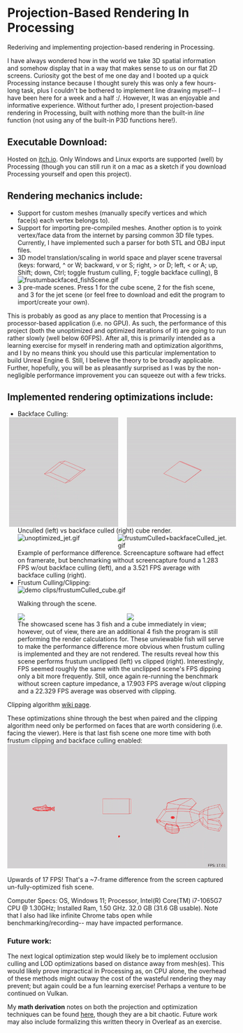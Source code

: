 # Projection-Based Rendering In Processing
Rederiving and implementing projection-based rendering in Processing.

I have always wondered how in the world we take 3D spatial information and somehow display that in a way that makes sense to us on our flat 2D screens. Curiosity got the best of me one day and I booted up a quick Processing instance because I thought surely this was only a few hours-long task, plus I couldn't be bothered to implement line drawing myself-- I have been here for a week and a half :/. However, It was an enjoyable and informative experience. Without further ado, I present projection-based rendering in Processing, built with nothing more than the built-in *line* function (not using any of the built-in P3D functions here!).

## Executable Download:
Hosted on [itch.io](https://joel-ca.itch.io/projection-based-rendering). Only Windows and Linux exports are supported (well) by Processing (though you can still run it on a mac as a sketch if you download Processing yourself and open this project).

## Rendering mechanics include:
<ul>
  <li>Support for custom meshes (manually specify vertices and which face(s) each vertex belongs to).</li>
  <li>Support for importing pre-compiled meshes. Another option is to yoink vertex/face data from the internet by parsing common 3D file types. Currently, I have implemented such a parser for both STL and OBJ input files.</li>
  <li>3D model translation/scaling in world space and player scene traversal (keys: forward, ^ or W; backward, v or S; right, > or D; left, < or A; up, Shift; down, Ctrl; toggle frustum culling, F; toggle backface culling), B</li>
  <img alt="frustumbackfaced_fishScene.gif" src="demo clips/frustumbackfaced_fishScene.gif" data-hpc="true" class="Box-sc-g0xbh4-0 kzRgrI">
  <li>3 pre-made scenes. Press 1 for the cube scene, 2 for the fish scene, and 3 for the jet scene (or feel free to download and edit the program to import/create your own).</li>
</ul>

This is probably as good as any place to mention that Processing is a processor-based application (i.e. no GPU). As such, the performance of this project (both the unoptimized and optimized iterations of it) are going to run rather slowly (well below 60FPS). After all, this is primarily intended as a learning exercise for myself in rendering math and optimization algorithms, and I by no means think you should use this particular implementation  to build Unreal Engine 6. Still, I believe the theory to be broadly applicable. Further, hopefully, you will be as pleasantly surprised as I was by the non-negligible performance improvement you can squeeze out with a few tricks. 
## Implemented rendering optimizations include:
<ul>
  <li>Backface Culling:</li>
  <div style="display: flex; justify-content: center; gap: 20px;">
    <img src="demo clips/unculled_cube.gif" alt="unculled_cube.gif"  style="width: 250px;">
    <img src="demo clips/backfaceCulled_cube.gif" alt="backfaceCulled_cube.gif"  style="width: 250px;">
  </div>
  Unculled (left) vs backface culled (right) cube render.
  <div style="display: flex; justify-content: center; gap: 20px;">
    <img src="demo clips/unoptimized_jet.gif" alt="unoptimized_jet.gif"  style="width: 400px;">
    <img src="demo clips/frustumCulled+backfaceCulled_jet.gif" alt="frustumCulled+backfaceCulled_jet.gif"  style="width: 400px;">
  </div>
  Example of performance difference. Screencapture software had effect on framerate, but benchmarking without screencapture found a 1.283 FPS w/out backface culling (left), and a 3.521 FPS average with backface culling (right).

  <li>Frustum Culling/Clipping:</li>
  <img alt="demo clips/frustumCulled_cube.gif" src="demo clips/frustumbackfaced_fishScene.gif" data-hpc="true" class="Box-sc-g0xbh4-0 kzRgrI">
  
  Walking through the scene.
  <div style="display: flex; justify-content: center; gap: 20px;">
    <img src="demo clips/unoptimized_fishScene.gif"  style="width: 400px;">
    <img src="demo clips/frustumCulled_fishScene.gif"  style="width: 400px;">
  </div>
  The showcased scene has 3 fish and a cube immediately in view; however, out of view, there are an additional 4 fish the program is still performing the render calculations for. These unviewable fish will serve to make the performance difference more obvious when frustum culling is implemented and they are not rendered. The results reveal how this scene performs frustum unclipped (left) vs clipped (right).
  Interestingly, FPS seemed roughly the same with the unclipped scene's FPS dipping only a bit more frequently. Still, once again re-running the benchmark without screen capture impedance, a 17.903 FPS average w/out clipping and a 22.329 FPS average was observed with clipping.
</ul>

Clipping algorithm [wiki page](https://en.wikipedia.org/wiki/Sutherland%E2%80%93Hodgman_algorithm#:~:text=The%20Sutherland%E2%80%93Hodgman%20algorithm%20is,are%20on%20the%20visible%20side).

These optimizations shine through the best when paired and the clipping algorithm need only be performed on faces that are worth considering (i.e. facing the viewer). Here is that last fish scene one more time with both frustum clipping and backface culling enabled:
<img alt="frustumCulled+backfaceCulled_fishScene.gif" src="demo clips/frustumCulled+backfaceCulled_fishScene.gif" data-hpc="true" class="Box-sc-g0xbh4-0 kzRgrI">

Upwards of 17 FPS! That's a ~7-frame difference from the screen captured un-fully-optimized fish scene.

Computer Specs: OS, Windows 11; Processor, Intel(R) Core(TM) i7-1065G7 CPU @ 1.30GHz; Installed Ram, 1.50 GHz. 32.0 GB (31.6 GB usable). Note that I also had like infinite Chrome tabs open while benchmarking/recording-- may have impacted performance.

### Future work: 
The next logical optimization step would likely be to implement occlusion culling and LOD optimizations based on distance away from mesh(es). This would likely prove impractical in Processing as, on CPU alone, the overhead of these methods might outway the cost of the wasteful rendering they may prevent; but again could be a fun learning exercise! Perhaps a venture to be continued on Vulkan.

My **math derivation** notes on both the projection and optimization techniques can be found <a href="Projection-Based Rendering (scratch) Notebook.pdf" target="_blank">here</a>,
though they are a bit chaotic. Future work may also include formalizing this written theory in Overleaf as an exercise.
